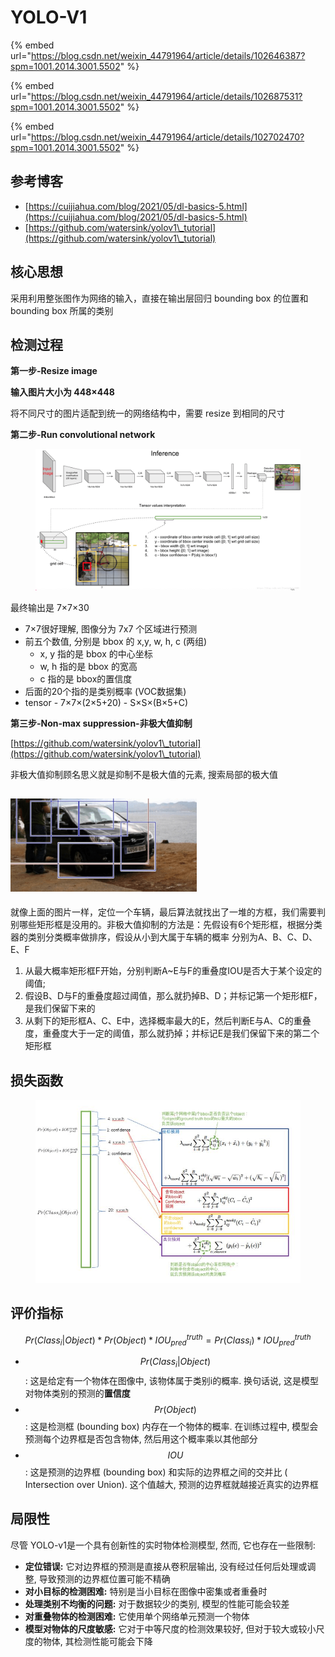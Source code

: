 # YOLO-V1

{% embed url="https://blog.csdn.net/weixin_44791964/article/details/102646387?spm=1001.2014.3001.5502" %}

{% embed url="https://blog.csdn.net/weixin_44791964/article/details/102687531?spm=1001.2014.3001.5502" %}

{% embed url="https://blog.csdn.net/weixin_44791964/article/details/102702470?spm=1001.2014.3001.5502" %}

## 参考博客

* [https://cuijiahua.com/blog/2021/05/dl-basics-5.html](https://cuijiahua.com/blog/2021/05/dl-basics-5.html)
* [https://github.com/watersink/yolov1\_tutorial](https://github.com/watersink/yolov1\_tutorial)

## 核心思想

采用利用整张图作为网络的输入，直接在输出层回归 bounding box 的位置和 bounding box 所属的类别

## 检测过程

**第一步-Resize image**&#x20;

**输入图片大小为 448×448**

将不同尺寸的图片适配到统一的网络结构中，需要 resize 到相同的尺寸

**第二步-Run convolutional network**

<figure><img src="../.gitbook/assets/dl-basics-5-8.png" alt=""><figcaption></figcaption></figure>

最终输出是 7×7×30

* 7×7很好理解, 图像分为 7x7 个区域进行预测
* 前五个数值, 分别是 bbox 的 x,y, w, h, c (两组)
  * x, y 指的是 bbox 的中心坐标
  * w, h 指的是 bbox 的宽高
  * c 指的是 bbox的置信度
* 后面的20个指的是类别概率 (VOC数据集)
* tensor - 7×7×(2×5+20) - S×S×(B×5+C)

**第三步-Non-max suppression-非极大值抑制**

[https://github.com/watersink/yolov1\_tutorial](https://github.com/watersink/yolov1\_tutorial)

非极大值抑制顾名思义就是抑制不是极大值的元素, 搜索局部的极大值

## ![](../.gitbook/assets/dl-basics-5-15.png)

就像上面的图片一样，定位一个车辆，最后算法就找出了一堆的方框，我们需要判别哪些矩形框是没用的。非极大值抑制的方法是：先假设有6个矩形框，根据分类器的类别分类概率做排序，假设从小到大属于车辆的概率 分别为A、B、C、D、E、F

1. 从最大概率矩形框F开始，分别判断A\~E与F的重叠度IOU是否大于某个设定的阈值;
2. 假设B、D与F的重叠度超过阈值，那么就扔掉B、D；并标记第一个矩形框F，是我们保留下来的
3. 从剩下的矩形框A、C、E中，选择概率最大的E，然后判断E与A、C的重叠度，重叠度大于一定的阈值，那么就扔掉；并标记E是我们保留下来的第二个矩形框

## 损失函数

<figure><img src="../.gitbook/assets/dl-basics-5-17.png" alt=""><figcaption></figcaption></figure>

## 评价指标

$$Pr(Class_i | Object) * Pr(Object)*IOU_{pred}^{truth} = Pr(Class_i)  *IOU_{pred}^{truth}$$

* $$Pr(Class_i | Object)$$: 这是给定有一个物体在图像中, 该物体属于类别i的概率. 换句话说, 这是模型对物体类别的预测的**置信度**
* $$Pr(Object)$$: 这是检测框 (bounding box) 内存在一个物体的概率. 在训练过程中, 模型会预测每个边界框是否包含物体, 然后用这个概率乘以其他部分
* $$IOU$$ : 这是预测的边界框 (bounding box) 和实际的边界框之间的交并比 ( Intersection over Union). 这个值越大, 预测的边界框就越接近真实的边界框

## 局限性

尽管 YOLO-v1是一个具有创新性的实时物体检测模型, 然而, 它也存在一些限制:

* **定位错误:** 它对边界框的预测是直接从卷积层输出, 没有经过任何后处理或调整, 导致预测的边界框位置可能不精确
* **对小目标的检测困难:** 特别是当小目标在图像中密集或者重叠时
* **处理类别不均衡的问题:** 对于数据较少的类别, 模型的性能可能会较差
* **对重叠物体的检测困难:** 它使用单个网络单元预测一个物体
* **模型对物体的尺度敏感:** 它对于中等尺度的检测效果较好, 但对于较大或较小尺度的物体, 其检测性能可能会下降
